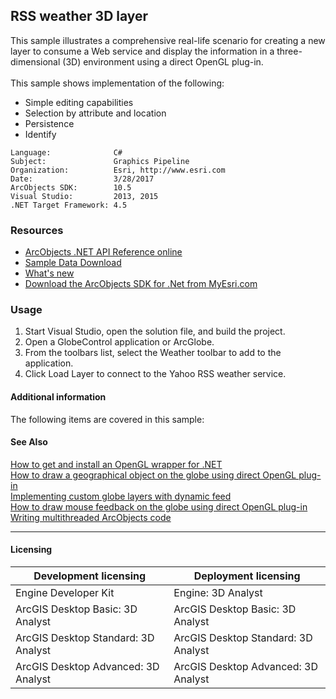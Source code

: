 ## RSS weather 3D layer

  <div xmlns="http://www.w3.org/1999/xhtml" xmlns:my="http://schemas.microsoft.com/office/infopath/2003/myXSD/2006-02-10T23:25:53">This sample illustrates a comprehensive real-life scenario for creating a new layer to consume a Web service and display the information in a three-dimensional (3D) environment using a direct OpenGL plug-in.</div>
  <div xmlns="http://www.w3.org/1999/xhtml" xmlns:my="http://schemas.microsoft.com/office/infopath/2003/myXSD/2006-02-10T23:25:53"> </div>
  <div xmlns="http://www.w3.org/1999/xhtml" xmlns:my="http://schemas.microsoft.com/office/infopath/2003/myXSD/2006-02-10T23:25:53">This sample shows implementation of the following:</div>

*   Simple editing capabilities
*   Selection by attribute and location
*   Persistence
*   Identify  


<!-- TODO: Fill this section below with metadata about this sample-->
```
Language:              C#
Subject:               Graphics Pipeline
Organization:          Esri, http://www.esri.com
Date:                  3/28/2017
ArcObjects SDK:        10.5
Visual Studio:         2013, 2015
.NET Target Framework: 4.5
```

### Resources

* [ArcObjects .NET API Reference online](http://desktop.arcgis.com/en/arcobjects/latest/net/webframe.htm)  
* [Sample Data Download](../../releases)  
* [What's new](http://desktop.arcgis.com/en/arcobjects/latest/net/webframe.htm#05247c04-bfd9-4e36-ae09-bc6e833c3b14.htm)  
* [Download the ArcObjects SDK for .Net from MyEsri.com](https://my.esri.com/)  

### Usage
1. Start Visual Studio, open the solution file, and build the project.  
1. Open a GlobeControl application or ArcGlobe.  
1. From the toolbars list, select the Weather toolbar to add to the application.  
1. Click Load Layer to connect to the Yahoo RSS weather service.  





#### Additional information  
<div xmlns="http://www.w3.org/1999/xhtml" xmlns:my="http://schemas.microsoft.com/office/infopath/2003/myXSD/2006-02-10T23:25:53">The following items are covered in this sample:</div>  


#### See Also  
[How to get and install an OpenGL wrapper for .NET](http://desktop.arcgis.com/search/?q=How%20to%20get%20and%20install%20an%20OpenGL%20wrapper%20for%20.NET&p=0&language=en&product=arcobjects-sdk-dotnet&version=&n=15&collection=help)  
[How to draw a geographical object on the globe using direct OpenGL plug-in](http://desktop.arcgis.com/search/?q=How%20to%20draw%20a%20geographical%20object%20on%20the%20globe%20using%20direct%20OpenGL%20plug-in&p=0&language=en&product=arcobjects-sdk-dotnet&version=&n=15&collection=help)  
[Implementing custom globe layers with dynamic feed](http://desktop.arcgis.com/search/?q=Implementing%20custom%20globe%20layers%20with%20dynamic%20feed&p=0&language=en&product=arcobjects-sdk-dotnet&version=&n=15&collection=help)  
[How to draw mouse feedback on the globe using direct OpenGL plug-in](http://desktop.arcgis.com/search/?q=How%20to%20draw%20mouse%20feedback%20on%20the%20globe%20using%20direct%20OpenGL%20plug-in&p=0&language=en&product=arcobjects-sdk-dotnet&version=&n=15&collection=help)  
[Writing multithreaded ArcObjects code](http://desktop.arcgis.com/search/?q=Writing%20multithreaded%20ArcObjects%20code&p=0&language=en&product=arcobjects-sdk-dotnet&version=&n=15&collection=help)  


---------------------------------

#### Licensing  
| Development licensing | Deployment licensing | 
| ------------- | ------------- | 
| Engine Developer Kit | Engine: 3D Analyst |  
| ArcGIS Desktop Basic: 3D Analyst | ArcGIS Desktop Basic: 3D Analyst |  
| ArcGIS Desktop Standard: 3D Analyst | ArcGIS Desktop Standard: 3D Analyst |  
| ArcGIS Desktop Advanced: 3D Analyst | ArcGIS Desktop Advanced: 3D Analyst |  


